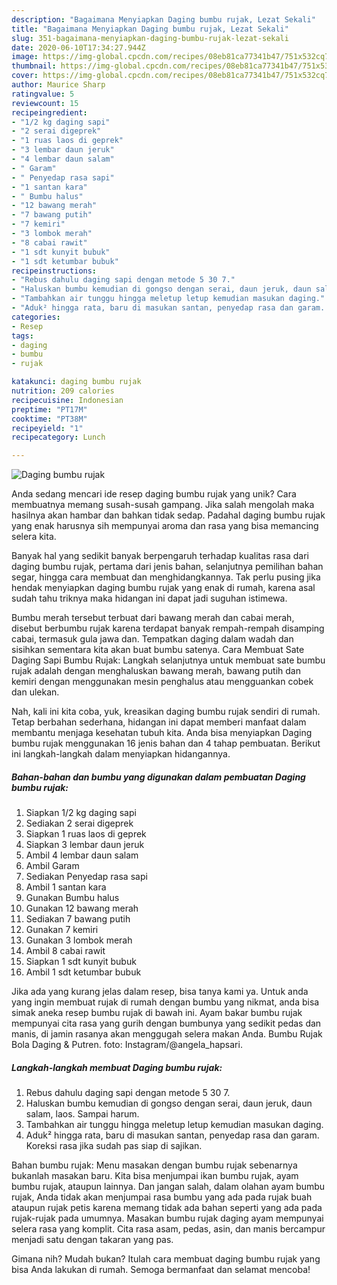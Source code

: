 ```yaml
---
description: "Bagaimana Menyiapkan Daging bumbu rujak, Lezat Sekali"
title: "Bagaimana Menyiapkan Daging bumbu rujak, Lezat Sekali"
slug: 351-bagaimana-menyiapkan-daging-bumbu-rujak-lezat-sekali
date: 2020-06-10T17:34:27.944Z
image: https://img-global.cpcdn.com/recipes/08eb81ca77341b47/751x532cq70/daging-bumbu-rujak-foto-resep-utama.jpg
thumbnail: https://img-global.cpcdn.com/recipes/08eb81ca77341b47/751x532cq70/daging-bumbu-rujak-foto-resep-utama.jpg
cover: https://img-global.cpcdn.com/recipes/08eb81ca77341b47/751x532cq70/daging-bumbu-rujak-foto-resep-utama.jpg
author: Maurice Sharp
ratingvalue: 5
reviewcount: 15
recipeingredient:
- "1/2 kg daging sapi"
- "2 serai digeprek"
- "1 ruas laos di geprek"
- "3 lembar daun jeruk"
- "4 lembar daun salam"
- " Garam"
- " Penyedap rasa sapi"
- "1 santan kara"
- " Bumbu halus"
- "12 bawang merah"
- "7 bawang putih"
- "7 kemiri"
- "3 lombok merah"
- "8 cabai rawit"
- "1 sdt kunyit bubuk"
- "1 sdt ketumbar bubuk"
recipeinstructions:
- "Rebus dahulu daging sapi dengan metode 5 30 7."
- "Haluskan bumbu kemudian di gongso dengan serai, daun jeruk, daun salam, laos. Sampai harum."
- "Tambahkan air tunggu hingga meletup letup kemudian masukan daging."
- "Aduk² hingga rata, baru di masukan santan, penyedap rasa dan garam. Koreksi rasa jika sudah pas siap di sajikan."
categories:
- Resep
tags:
- daging
- bumbu
- rujak

katakunci: daging bumbu rujak 
nutrition: 209 calories
recipecuisine: Indonesian
preptime: "PT17M"
cooktime: "PT38M"
recipeyield: "1"
recipecategory: Lunch

---
```



![Daging bumbu rujak](https://img-global.cpcdn.com/recipes/08eb81ca77341b47/751x532cq70/daging-bumbu-rujak-foto-resep-utama.jpg)

Anda sedang mencari ide resep daging bumbu rujak yang unik? Cara membuatnya memang susah-susah gampang. Jika salah mengolah maka hasilnya akan hambar dan bahkan tidak sedap. Padahal daging bumbu rujak yang enak harusnya sih mempunyai aroma dan rasa yang bisa memancing selera kita.

Banyak hal yang sedikit banyak berpengaruh terhadap kualitas rasa dari daging bumbu rujak, pertama dari jenis bahan, selanjutnya pemilihan bahan segar, hingga cara membuat dan menghidangkannya. Tak perlu pusing jika hendak menyiapkan daging bumbu rujak yang enak di rumah, karena asal sudah tahu triknya maka hidangan ini dapat jadi suguhan istimewa.

Bumbu merah tersebut terbuat dari bawang merah dan cabai merah, disebut berbumbu rujak karena terdapat banyak rempah-rempah disamping cabai, termasuk gula jawa dan. Tempatkan daging dalam wadah dan sisihkan sementara kita akan buat bumbu satenya. Cara Membuat Sate Daging Sapi Bumbu Rujak: Langkah selanjutnya untuk membuat sate bumbu rujak adalah dengan menghaluskan bawang merah, bawang putih dan kemiri dengan menggunakan mesin penghalus atau mengguankan cobek dan ulekan.


Nah, kali ini kita coba, yuk, kreasikan daging bumbu rujak sendiri di rumah. Tetap berbahan sederhana, hidangan ini dapat memberi manfaat dalam membantu menjaga kesehatan tubuh kita. Anda bisa menyiapkan Daging bumbu rujak menggunakan 16 jenis bahan dan 4 tahap pembuatan. Berikut ini langkah-langkah dalam menyiapkan hidangannya.

<!--inarticleads1-->

##### Bahan-bahan dan bumbu yang digunakan dalam pembuatan Daging bumbu rujak:

1. Siapkan 1/2 kg daging sapi
1. Sediakan 2 serai digeprek
1. Siapkan 1 ruas laos di geprek
1. Siapkan 3 lembar daun jeruk
1. Ambil 4 lembar daun salam
1. Ambil  Garam
1. Sediakan  Penyedap rasa sapi
1. Ambil 1 santan kara
1. Gunakan  Bumbu halus
1. Gunakan 12 bawang merah
1. Sediakan 7 bawang putih
1. Gunakan 7 kemiri
1. Gunakan 3 lombok merah
1. Ambil 8 cabai rawit
1. Siapkan 1 sdt kunyit bubuk
1. Ambil 1 sdt ketumbar bubuk


Jika ada yang kurang jelas dalam resep, bisa tanya kami ya. Untuk anda yang ingin membuat rujak di rumah dengan bumbu yang nikmat, anda bisa simak aneka resep bumbu rujak di bawah ini. Ayam bakar bumbu rujak mempunyai cita rasa yang gurih dengan bumbunya yang sedikit pedas dan manis, di jamin rasanya akan menggugah selera makan Anda. Bumbu Rujak Bola Daging &amp; Putren. foto: Instagram/@angela_hapsari. 

<!--inarticleads2-->

##### Langkah-langkah membuat Daging bumbu rujak:

1. Rebus dahulu daging sapi dengan metode 5 30 7.
1. Haluskan bumbu kemudian di gongso dengan serai, daun jeruk, daun salam, laos. Sampai harum.
1. Tambahkan air tunggu hingga meletup letup kemudian masukan daging.
1. Aduk² hingga rata, baru di masukan santan, penyedap rasa dan garam. Koreksi rasa jika sudah pas siap di sajikan.


Bahan bumbu rujak: Menu masakan dengan bumbu rujak sebenarnya bukanlah masakan baru. Kita bisa menjumpai ikan bumbu rujak, ayam bumbu rujak, ataupun lainnya. Dan jangan salah, dalam olahan ayam bumbu rujak, Anda tidak akan menjumpai rasa bumbu yang ada pada rujak buah ataupun rujak petis karena memang tidak ada bahan seperti yang ada pada rujak-rujak pada umumnya. Masakan bumbu rujak daging ayam mempunyai selera rasa yang komplit. Cita rasa asam, pedas, asin, dan manis bercampur menjadi satu dengan takaran yang pas. 

Gimana nih? Mudah bukan? Itulah cara membuat daging bumbu rujak yang bisa Anda lakukan di rumah. Semoga bermanfaat dan selamat mencoba!
